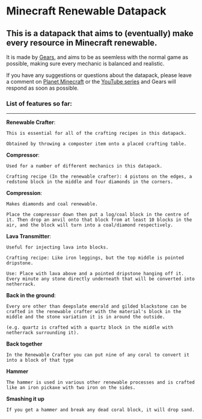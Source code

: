# Minecraft Renewable Datapack

## This is a datapack that aims to (eventually) make every resource in Minecraft renewable.

It is made by [Gears](https://github.com/GearsDatapacks), and aims to be as seemless with the normal game as possible, making sure every mechanic is balanced and realistic.

If you have any suggestions or questions about the datapack, please leave a comment on [Planet Minecraft](https://www.planetminecraft.com/data-pack/everything-renewable-5732485/) or the [YouTube series](https://www.youtube.com/playlist?list=PLWgyGZPJ8ybI63MWwyHEa-9GkAS69Of5f) and Gears will respond as soon as possible.

### **List of features so far**:
***

**Renewable Crafter**:

    This is essential for all of the crafting recipes in this datapack.

    Obtained by throwing a composter item onto a placed crafting table.

**Compressor**:

    Used for a number of different mechanics in this datapack.
    
    Crafting recipe (In the renewable crafter): 4 pistons on the edges, a redstone block in the middle and four diamonds in the corners.

**Compression**: 

    Makes diamonds and coal renewable.

    Place the compressor down then put a log/coal block in the centre of it. Then drop an anvil onto that block from at least 10 blocks in the air, and the block will turn into a coal/diamond respectively.

**Lava Transmitter**:

    Useful for injecting lava into blocks.

    Crafting recipe: Like iron leggings, but the top middle is pointed dripstone.

    Use: Place with lava above and a pointed dripstone hanging off it. Every minute any stone directly underneath that will be converted into netherrack.

**Back in the ground**:

    Every ore other than deepslate emerald and gilded blackstone can be crafted in the renewable crafter with the material's block in the middle and the stone variation it is in around the outside.
    
    (e.g. quartz is crafted with a quartz block in the middle with netherrack surrounding it).

**Back together**

    In the Renewable Crafter you can put nine of any coral to convert it into a block of that type

**Hammer**

    The hammer is used in various other renewable processes and is crafted like an iron pickaxe with two iron on the sides.

**Smashing it up**

    If you get a hammer and break any dead coral block, it will drop sand.

